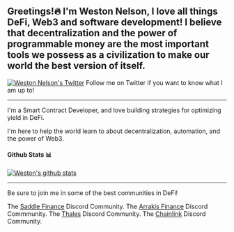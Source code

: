 <h2> Greetings!🔥 I'm Weston Nelson, I love all things DeFi, Web3 and software development! I believe that decentralization and the power of programmable money are the most important tools we possess as a civilization to make our world the best version of itself. </h2>
    
[![Weston Nelson's Twitter](https://img.shields.io/badge/Twitter-1DA1F2?style=for-the-badge&logo=twitter&logoColor=white)](https://twitter.com/westonnelson) Follow me on Twitter if you want to know what I am up to!

_____________________________________


I'm a Smart Contract Developer, and love building strategies for optimizing yield in DeFi.

I'm here to help the world learn to about decentralization, automation, and the power of Web3.

#### Github Stats 📊

[![Weston's github stats](https://github-readme-stats.vercel.app/api?username=westonnelson)](https://github.com/anuraghazra/github-readme-stats)

_____________________________________

Be sure to join me in some of the best communities in DeFi! 


The [Saddle Finance](https://discord.gg/xR5ScEJb7y) Discord Community.
The [Arrakis Finance](https://discord.gg/arrakisfinance) Discord Commmunity.
The [Thales](https://discord.gg/BbVbNNgHyV) Discord Community.
The [Chainlink](https://discord.gg/2YHSAey) Discord Community.

